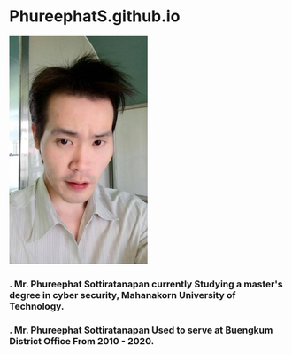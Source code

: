# PhureephatS.github.io









![](farn.jpg "Mr.Phureephat Sottiratanapan")













### . Mr. Phureephat Sottiratanapan currently Studying a master's degree in cyber security, Mahanakorn University of Technology.





### . Mr. Phureephat Sottiratanapan Used to serve at Buengkum District Office From 2010 - 2020.




